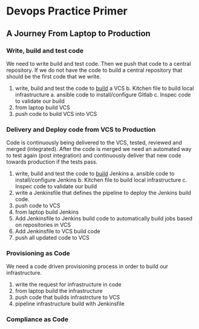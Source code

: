 # Devops Practice Primer
## A Journey From Laptop to Production

### Write, build and test code

We need to write build and test code. Then we push that code to a central repository. If we do not have the code to build a central repository that should be the first code that we write.

1. write, build and test the code to [build](#provisioning-as-code) a VCS
  b. Kitchen file to build local infrastructure
  a. ansible code to install/configure Gitlab
  c. Inspec code to validate our build
2. from laptop build VCS
3. push code to build VCS into VCS

### Delivery and Deploy code from VCS to Production

Code is continuously being delivered to the VCS, tested, reviewed and merged (integrated). After the code is merged we need an automated way to test again (post integration) and continuously deliver that new code towards production if the tests pass.

1. write, build and test the code to [build](#provisioning-as-code) Jenkins
  a. ansible code to install/configure Jenkins
  b. Kitchen file to build local infrastructure
  c. Inspec code to validate our build
2. write a Jenkinsfile that defines the pipeline to deploy the Jenkins build code.
3. push code to VCS
4. from laptop build Jenkins
5. Add Jenkinsfile to Jenkins build code to automatically build jobs based on repositories in VCS
5. Add Jenkinsfile to VCS build code
6. push all updated code to VCS

### Provisioning as Code

We need a code driven provisioning process in order to build our infrastructure.

1. write the request for infrastructure in code
2. from laptop build the infrastructure
3. push code that builds infrastrcture to VCS
4. pipeline infrastructure build with Jenkinsfile

### Compliance as Code
